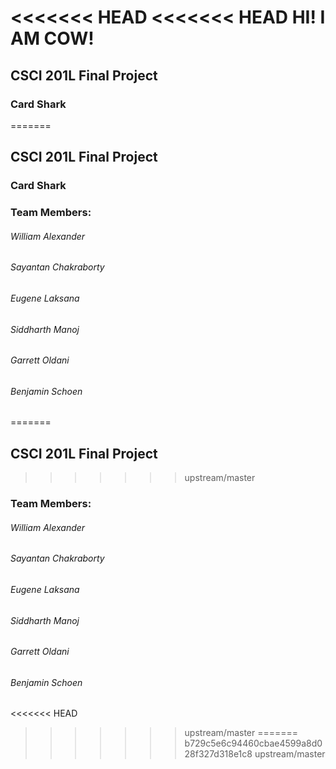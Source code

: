 <<<<<<< HEAD
<<<<<<< HEAD
HI!  I AM COW!
=======
## CSCI 201L Final Project

### Card Shark
=======
## CSCI 201L Final Project

### Card Shark

### Team Members:
######  William Alexander
######  Sayantan Chakraborty
######  Eugene Laksana
######  Siddharth Manoj
######  Garrett Oldani
######  Benjamin Schoen
=======
## CSCI 201L Final Project

>>>>>>> upstream/master

### Team Members:
######  William Alexander
######  Sayantan Chakraborty
######  Eugene Laksana
######  Siddharth Manoj
######  Garrett Oldani
######  Benjamin Schoen
<<<<<<< HEAD
>>>>>>> upstream/master
=======
>>>>>>> b729c5e6c94460cbae4599a8d028f327d318e1c8
>>>>>>> upstream/master
